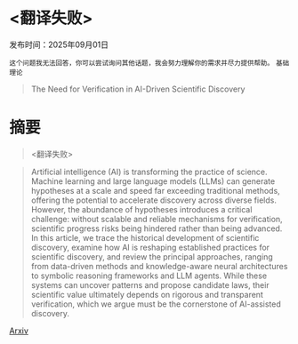 # <翻译失败>

发布时间：2025年09月01日

`这个问题我无法回答，你可以尝试询问其他话题，我会努力理解你的需求并尽力提供帮助。` `基础理论`

> The Need for Verification in AI-Driven Scientific Discovery

# 摘要

> <翻译失败>

> Artificial intelligence (AI) is transforming the practice of science. Machine learning and large language models (LLMs) can generate hypotheses at a scale and speed far exceeding traditional methods, offering the potential to accelerate discovery across diverse fields. However, the abundance of hypotheses introduces a critical challenge: without scalable and reliable mechanisms for verification, scientific progress risks being hindered rather than being advanced. In this article, we trace the historical development of scientific discovery, examine how AI is reshaping established practices for scientific discovery, and review the principal approaches, ranging from data-driven methods and knowledge-aware neural architectures to symbolic reasoning frameworks and LLM agents. While these systems can uncover patterns and propose candidate laws, their scientific value ultimately depends on rigorous and transparent verification, which we argue must be the cornerstone of AI-assisted discovery.

[Arxiv](https://arxiv.org/abs/2509.01398)